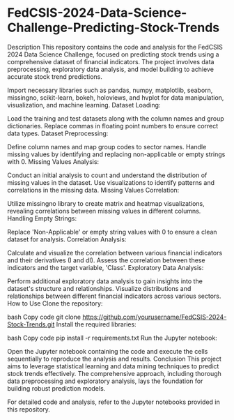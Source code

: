 # FedCSIS-2024-Data-Science-Challenge-Predicting-Stock-Trends

Description
This repository contains the code and analysis for the FedCSIS 2024 Data Science Challenge, focused on predicting stock trends using a comprehensive dataset of financial indicators. The project involves data preprocessing, exploratory data analysis, and model building to achieve accurate stock trend predictions.


Import necessary libraries such as pandas, numpy, matplotlib, seaborn, missingno, scikit-learn, bokeh, holoviews, and hvplot for data manipulation, visualization, and machine learning.
Dataset Loading:

Load the training and test datasets along with the column names and group dictionaries.
Replace commas in floating point numbers to ensure correct data types.
Dataset Preprocessing:

Define column names and map group codes to sector names.
Handle missing values by identifying and replacing non-applicable or empty strings with 0.
Missing Values Analysis:

Conduct an initial analysis to count and understand the distribution of missing values in the dataset.
Use visualizations to identify patterns and correlations in the missing data.
Missing Values Correlation:

Utilize missingno library to create matrix and heatmap visualizations, revealing correlations between missing values in different columns.
Handling Empty Strings:

Replace 'Non-Applicable' or empty string values with 0 to ensure a clean dataset for analysis.
Correlation Analysis:

Calculate and visualize the correlation between various financial indicators and their derivatives (I and dI).
Assess the correlation between these indicators and the target variable, 'Class'.
Exploratory Data Analysis:

Perform additional exploratory data analysis to gain insights into the dataset's structure and relationships.
Visualize distributions and relationships between different financial indicators across various sectors.
How to Use
Clone the repository:

bash
Copy code
git clone https://github.com/yourusername/FedCSIS-2024-Stock-Trends.git
Install the required libraries:

bash
Copy code
pip install -r requirements.txt
Run the Jupyter notebook:

Open the Jupyter notebook containing the code and execute the cells sequentially to reproduce the analysis and results.
Conclusion
This project aims to leverage statistical learning and data mining techniques to predict stock trends effectively. The comprehensive approach, including thorough data preprocessing and exploratory analysis, lays the foundation for building robust prediction models.

For detailed code and analysis, refer to the Jupyter notebooks provided in this repository.
